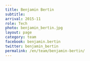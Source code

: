 ```yaml
---
title: Benjamin Bertin
subtitle: 
arrival: 2015-11
role: Tech
photo: benjamin_bertin.jpg
layout: page
category: team
facebook: benjamin.bertin
twitter: benjamin_bertin
permalink: /en/team/benjamin-bertin/
---
```

